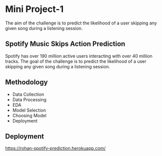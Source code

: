 
# Mini Project-1
The aim of the challenge is to predict the likelihood of a user skipping any given song during a listening session.

## Spotify Music Skips Action Prediction

Spotify has over 190 million active users interacting with over 40 million tracks. The goal of the challenge is to predict the likelihood of a user skipping any given song during a listening session.


## Methodology

* Data Collection
* Data Processing
* EDA
* Model Selection
* Choosing Model
* Deployment

## Deployment
https://rohan-spotify-prediction.herokuapp.com/

